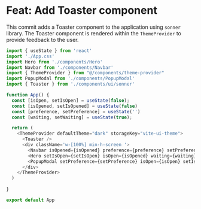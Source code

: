 # Feat: Add Toaster component

This commit adds a Toaster component to the application using `sonner` library. The Toaster component is rendered within the `ThemeProvider` to provide feedback to the user.

```javascript
import { useState } from 'react'
import './App.css'
import Hero from './components/Hero'
import Navbar from './components/Navbar'
import { ThemeProvider } from "@/components/theme-provider"
import PopupModal from './components/PopupModal'
import { Toaster } from './components/ui/sonner'

function App() {
  const [isOpen, setIsOpen] = useState(false);
  const [isOpened, setIsOpened] = useState(false)
  const [preference, setPreference] = useState('')
  const [waiting, setWaiting] = useState(true);

  return (
    <ThemeProvider defaultTheme="dark" storageKey="vite-ui-theme">
      <Toaster />
      <div className='w-[100%] min-h-screen '>
        <Navbar isOpened={isOpened} preference={preference} setPreference={setPreference} waiting={waiting} />
        <Hero setIsOpen={setIsOpen} isOpen={isOpened} waiting={waiting} setWaiting={setWaiting} />
        <PopupModal setPreference={setPreference} isOpen={isOpen} setIsOpen={setIsOpen} setIsOpened={setIsOpened} isOpened={isOpened} />
      </div>
    </ThemeProvider>
  )
  
}

export default App
```